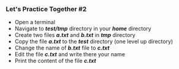 ### Let's Practice Together \#2 

- Open a terminal
- Navigate to ***test/tmp*** directory in your ***home*** directory
- Create two files ***a.txt*** and ***b.txt*** in ***tmp*** directory
- Copy the file ***a.txt*** to the ***test*** directory (one level up directory)
- Change the name of ***b.txt*** file to ***c.txt***
- Edit the file ***c.txt*** and write there your name
- Print the content of the file ***c.txt***
